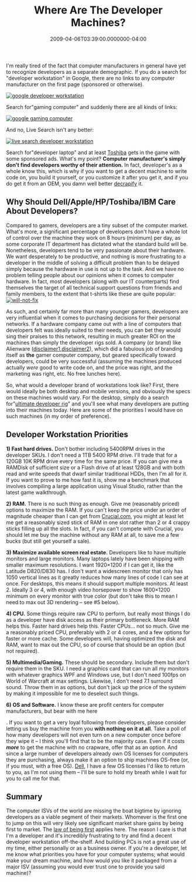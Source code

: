 ﻿---
title: Where Are The Developer Machines?
date: "2009-04-06T03:39:00.0000000-04:00"
description: I'm really tired of the fact that computer manufacturers in general
featuredImage: img/where-are-the-developer-machines-featured.png
---

I'm really tired of the fact that computer manufacturers in general have yet to recognize developers as a separate demographic. If you do a search for "developer workstation" in Google, there are no links to any computer manufacturer on the first page (sponsored or otherwise).

[![google developer workstation](/img/google-developer-workstation.png)](https://www.google.com/search?q=developer+workstation&ie=utf-8&oe=utf-8&aq=t&rls=org.mozilla:en-US:official&client=firefox-a)

Search for"gaming computer" and suddenly there are all kinds of links:

[![google gaming computer](/img/google-gaming-computer.png)](https://www.google.com/search?hl=en&q=gaming+computer)

And no, Live Search isn't any better:

[![live search developer workstation](/img/live-search-developer-workstation.png)](http://search.live.com/results.aspx?q=developer+workstation&go=&form=QBRE)

Search for"developer laptop" and at least [Toshiba](http://toshiba.com/) gets in the game with some sponsored ads. What's my point? **Computer manufacturer's simply don't find developers worthy of their attention.** In fact, developer's as a whole know this, which is why if you want to get a decent machine to write code on, you build it yourself, or you customize it after you get it, and if you do get it from an OEM, you damn well better [decrapify](http://www.pcdecrapifier.com/) it.

## Why Should Dell/Apple/HP/Toshiba/IBM Care About Developers?

Compared to gamers, developers are a tiny subset of the computer market. What's more, a significant percentage of developers don't have a whole lot of control over the machine they work on 8 hours (minimum) per day, as some corporate IT department has dictated what the standard build will be. Nonetheless, developers tend to be very passionate about their hardware. We want desperately to be productive, and nothing is more frustrating to a developer in the middle of solving a difficult problem than to be delayed simply because the hardware in use is not up to the task. And we have no problem telling people about our opinions when it comes to computer hardware. In fact, most developers (along with our IT counterparts) find themselves the target of all technical support questions from friends and family members, to the extent that t-shirts like these are quite popular:[![will-not-fix](/img/will-not-fix_3.jpg"will-not-fix")](http://www.thinkgeek.com/tshirts-apparel/unisex/frustrations/388b/?cpg=ab)

As such, and certainly far more than many younger gamers, developers are very influential when it comes to purchasing decisions for their personal networks. If a hardware company came out with a line of computers that developers felt was ideally suited to their needs, you can bet they would sing their praises to this network, resulting in much greater ROI on the machines than simply the developer rigs sold. A company (or brand) like Alienware ([disclaimer1](http://aspadvice.com/blogs/ssmith/archive/2005/10/27/AlienwareSupport.aspx),[disclaimer2](http://aspadvice.com/blogs/ssmith/archive/2007/01/09/Alienware-End-Of-Life-_2D00_-What_3F00_-So-Soon_3F00_.aspx)), which did a fabulous job of branding itself as **the** gamer computer company, but geared specifically toward developers, could be very successful (assuming the machines produced actually *were* good to write code on, and the price was right, and the marketing was right, etc. No free lunches here).

So, what would a developer brand of workstations look like? First, there would ideally be both desktop and mobile versions, and obviously the specs on these machines would vary. For the desktop, simply do a search for"[ultimate developer rig](https://www.google.com/search?q=ultimate+developer+rig)" and you'll see what many developers are putting into their machines today. Here are some of the priorities I would have on such machines (in my order of preference).

## Developer Workstation Priorities

**1) Fast hard drives.** Don't bother including 5400RPM drives in the developer SKUs. I don't need a 1TB 5400 RPM drive. I'll trade that for a 120GB 10K RPM drive every time for the same price. If you can give me a RAMDisk of sufficient size or a Flash drive of at least 128GB and with both read and write speeds that dwarf similar traditional HDDs, then I'm all for it. If you want to prove to me how fast it is, show me a benchmark that involves compiling a large application using Visual Studio, rather than the latest game walkthrough.

**2) RAM.** There is no such thing as enough. Give me (reasonably priced) options to maximize the RAM. If you can't keep the price under an order of magnitude cheaper than I can get from [Crucial.com](http://crucial.com/), you might at least let me get a reasonably sized stick of RAM in one slot rather than 2 or 4 crappy sticks filling up all the slots. In fact, if you can't compete with Crucial, you should let me buy the machine without any RAM at all, to save me a few bucks (but still get yourself a sale).

**3) Maximize available screen real estate.** Developers like to have multiple monitors and large monitors. Many laptops lately have been shipping with smaller maximum resolutions. I want 1920×1200 if I can get it, like the Latitude D820/D830 has. I don't want a widescreen monitor that only has 1050 vertical lines as it greatly reduces how many lines of code I can see at once. For desktops, this means it should support multiple monitors. At least 2. Ideally 3 or 4, with enough video horsepower to show 1600×1200 minimum on every monitor with true color (but don't take this to mean I need to max out 3D rendering – see #5 below).

**4) CPU.** Some things require raw CPU to perform, but really most things I do as a developer have disk access as their primary bottleneck. More RAM helps this. Faster hard drives help this. Faster CPUs… not so much. Give me a reasonably priced CPU, preferably with 2 or 4 cores, and a few options for faster or more cache. Some developers will, having optimized the disk and RAM, want to max out the CPU, so of course that should be an option (but not required).

**5) Multimedia/Gaming.** These should be secondary. Include them but don't require them in the SKU. I need a graphics card that can run all my monitors with whatever graphics WPF and Windows use, but I don't need 100fps on World of Warcraft at max settings. Likewise, I don't need 7.1 surround sound. Throw them in as options, but don't jack up the price of the system by making it impossible for me to deselect such things.

**6) OS and Software.** I know these are profit centers for computer manufacturers, but bear with me here

. If you want to get a very loyal following from developers, please consider letting us buy the machine from you **with nothing on it at all**. Take a poll of how many developers will not even turn on a new computer once before they wipe it – I think you'll find that to be the majority case. Even if it costs ***more*** to get the machine with no crapware, offer that as an option. And since a large number of developers already own OS licenses for computers they are purchasing, always make it an option to ship machines OS-free (or, if you must, with a free OS). [Dell](http://dell.com/), I have a few OS licenses I'd like to return to you, as I'm not using them – I'll be sure to hold my breath while I wait for you to call me for that.

## Summary

The computer ISVs of the world are missing the boat bigtime by ignoring developers as a viable segment of their markets. Whomever is the first one to jump on this will very likely see significant market share gains by being first to market. The [law of being first](http://www.ericsink.com/laws/Law_01.html) applies here. The reason I care is that I'm a developer and it's incredibly frustrating to try and find a decent developer workstation off-the-shelf. And building PCs is not a great use of my time, either personally or as a business owner. If you're a developer, let me know what priorities you have for your computer systems; what would make your dream machine, and how would you like it packaged from a major ISV (assuming you would ever trust one to provide you said machine)?


